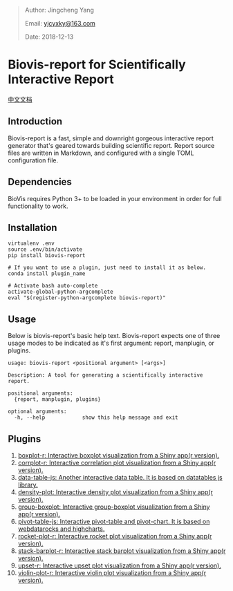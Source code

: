 > Author: Jingcheng Yang
>
> Email: yjcyxky@163.com
>
> Date: 2018-12-13

# Biovis-report for Scientifically Interactive Report

[中文文档](http://docs.3steps.cn)

## Introduction

Biovis-report is a fast, simple and downright gorgeous interactive report generator that's geared towards building scientific report. Report source files are written in Markdown, and configured with a single TOML configuration file.

## Dependencies

BioVis requires Python 3+ to be loaded in your environment in order for full functionality to work.

## Installation

```
virtualenv .env
source .env/bin/activate
pip install biovis-report

# If you want to use a plugin, just need to install it as below.
conda install plugin_name

# Activate bash auto-complete
activate-global-python-argcomplete
eval "$(register-python-argcomplete biovis-report)"
```

## Usage

Below is biovis-report's basic help text. Biovis-report expects one of three usage modes to
be indicated as it's first argument: report, manplugin, or plugins.

```
usage: biovis-report <positional argument> [<args>]

Description: A tool for generating a scientifically interactive report.

positional arguments:
  {report, manplugin, plugins}

optional arguments:
  -h, --help            show this help message and exit
```

## Plugins
1. [boxplot-r: Interactive boxplot visualization from a Shiny app(r version).](http://docs.3steps.cn/docs/plugins/boxplot-r.html)
2. [corrplot-r: Interactive correlation plot visualization from a Shiny app(r version).](http://docs.3steps.cn/docs/plugins/corrplot-r.html)
3. [data-table-js: Another interactive data table. It is based on datatables js library.](http://docs.3steps.cn/docs/plugins/data-table-js.html)
4. [density-plot: Interactive density plot visualization from a Shiny app(r version).](http://docs.3steps.cn/docs/plugins/density-plot.html)
5. [group-boxplot: Interactive group-boxplot visualization from a Shiny app(r version).](http://docs.3steps.cn/docs/plugins/group-boxplot.html)
6. [pivot-table-js: Interactive pivot-table and pivot-chart. It is based on webdatarocks and highcharts.](http://docs.3steps.cn/docs/plugins/pivot-table-js.html)
7. [rocket-plot-r: Interactive rocket plot visualization from a Shiny app(r version).](http://docs.3steps.cn/docs/plugins/rocket-plot-r.html)
8. [stack-barplot-r: Interactive stack barplot visualization from a Shiny app(r version).](http://docs.3steps.cn/docs/plugins/stack-barplot-r.html)
9. [upset-r: Interactive upset plot visualization from a Shiny app(r version).](http://docs.3steps.cn/docs/plugins/upset-r.html)
10. [violin-plot-r: Interactive violin plot visualization from a Shiny app(r version).](http://docs.3steps.cn/docs/plugins/violin-plot-r.html)